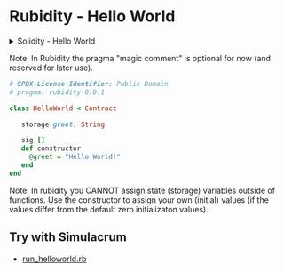# Rubidity - Hello World



<details>
<summary markdown="1">Solidity - Hello World</summary>

pragma specifies the compiler version of Solidity.

``` solidity
// SPDX-License-Identifier: MIT
// compiler version must be greater than or equal to 0.8.20 and less than 0.9.0
pragma solidity ^0.8.20;

contract HelloWorld {
    string public greet = "Hello World!";
}
```

</details>


Note: In Rubidity the pragma "magic comment" is optional for now (and reserved for later use).


``` ruby
# SPDX-License-Identifier: Public Domain
# pragma: rubidity 0.0.1

class HelloWorld < Contract  

   storage greet: String

   sig []
   def constructor
     @greet = "Hello World!"
   end
end
```

Note: In rubidity you CANNOT assign state (storage) variables
outside of functions. Use the constructor to assign your own (initial) values (if the values differ from the default zero initializaton values).   


## Try with Simulacrum

- [run_helloworld.rb](run_helloworld.rb)


